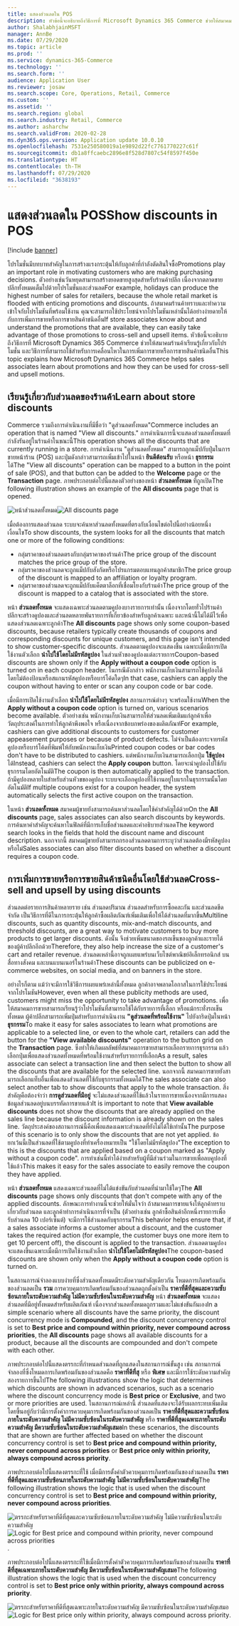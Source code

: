 ```yaml
---
title: แสดงส่วนลดใน POS
description: หัวข้อนี้จะอธิบายถึงวิธีการที่ Microsoft Dynamics 365 Commerce ช่วยให้สมาคมร้านค้าเรียนรู้เกี่ยวกับโปรโมชั่น และวิธีการที่สามารถใช้สำหรับการเคลื่อนไหวในการเพิ่มการขายหรือการขายสินค้าชนิดอื่น
author: ShalabhjainMSFT
manager: AnnBe
ms.date: 07/29/2020
ms.topic: article
ms.prod: ''
ms.service: dynamics-365-Commerce
ms.technology: ''
ms.search.form: ''
audience: Application User
ms.reviewer: josaw
ms.search.scope: Core, Operations, Retail, Commerce
ms.custom: ''
ms.assetid: ''
ms.search.region: global
ms.search.industry: Retail, Commerce
ms.author: asharchw
ms.search.validFrom: 2020-02-28
ms.dyn365.ops.version: Application update 10.0.10
ms.openlocfilehash: 7531e250580019a1e9892d22fc7761770227c61f
ms.sourcegitcommit: db1a8ffcaebc2896e8f528d7807c54f8597f450e
ms.translationtype: HT
ms.contentlocale: th-TH
ms.lasthandoff: 07/29/2020
ms.locfileid: "3638193"
---
```

# <a name="show-discounts-in-pos"></a><span data-ttu-id="77b72-103">แสดงส่วนลดใน POS</span><span class="sxs-lookup"><span data-stu-id="77b72-103">Show discounts in POS</span></span>

[!include [banner](includes/banner.md)]

<span data-ttu-id="77b72-104">โปรโมชั่นมีบทบาทสำคัญในการสร้างแรงกระตุ้นให้กับลูกค้าที่กำลังตัดสินใจซื้อ</span><span class="sxs-lookup"><span data-stu-id="77b72-104">Promotions play an important role in motivating customers who are making purchasing decisions.</span></span> <span data-ttu-id="77b72-105">ตัวอย่างเช่นวันหยุดสามารถสร้างยอดขายสูงสุดสำหรับร้านค้าปลีก เนื่องจากตลาดขายปลีกทั้งหมดเต็มไปด้วยโปรโมชั่นและส่วนลด</span><span class="sxs-lookup"><span data-stu-id="77b72-105">For example, holidays can produce the highest number of sales for retailers, because the whole retail market is flooded with enticing promotions and discounts.</span></span> <span data-ttu-id="77b72-106">ถ้าสมาคมร้านค้าทราบและทำความเข้าใจกับโปรโมชันที่พร้อมใช้งาน คุณจะสามารถใช้ประโยชน์จากโปรโมชันเหล่านั้นได้อย่างง่ายดายให้กับการเพิ่มการขายหรือการขายสินค้าชนิดอื่น</span><span class="sxs-lookup"><span data-stu-id="77b72-106">If store associates know about and understand the promotions that are available, they can easily take advantage of those promotions to cross-sell and upsell items.</span></span> <span data-ttu-id="77b72-107">หัวข้อนี้จะอธิบายถึงวิธีการที่ Microsoft Dynamics 365 Commerce ช่วยให้สมาคมร้านค้าเรียนรู้เกี่ยวกับโปรโมชั่น และวิธีการที่สามารถใช้สำหรับการเคลื่อนไหวในการเพิ่มการขายหรือการขายสินค้าชนิดอื่น</span><span class="sxs-lookup"><span data-stu-id="77b72-107">This topic explains how Microsoft Dynamics 365 Commerce helps sales associates learn about promotions and how they can be used for cross-sell and upsell motions.</span></span>

## <a name="learn-about-store-discounts"></a><span data-ttu-id="77b72-108">เรียนรู้เกี่ยวกับส่วนลดของร้านค้า</span><span class="sxs-lookup"><span data-stu-id="77b72-108">Learn about store discounts</span></span>

<span data-ttu-id="77b72-109">Commerce รวมถึงการดำเนินงานที่มีชื่อว่า "ดูส่วนลดทั้งหมด"</span><span class="sxs-lookup"><span data-stu-id="77b72-109">Commerce includes an operation that is named "View all discounts."</span></span> <span data-ttu-id="77b72-110">การดำเนินการนี้จะแสดงส่วนลดทั้งหมดที่กำลังรันอยู่ในร้านค้าในขณะนี้</span><span class="sxs-lookup"><span data-stu-id="77b72-110">This operation shows all the discounts that are currently running in a store.</span></span> <span data-ttu-id="77b72-111">การดำเนินงาน "ดูส่วนลดทั้งหมด" สามารถถูกแม็ปกับปุ่มในการขายหน้าร้าน (POS) และปุ่มดังกล่าวสามารถเพิ่มเข้าไปในหน้า **ยินดีต้อนรับ** หรือหน้า **ธุรกรรม** ได้</span><span class="sxs-lookup"><span data-stu-id="77b72-111">The "View all discounts" operation can be mapped to a button in the point of sale (POS), and that button can be added to the **Welcome** page or the **Transaction** page.</span></span> <span data-ttu-id="77b72-112">ภาพประกอบต่อไปนี้แสดงตัวอย่างของหน้า **ส่วนลดทั้งหมด** ที่ถูกเปิด</span><span class="sxs-lookup"><span data-stu-id="77b72-112">The following illustration shows an example of the **All discounts** page that is opened.</span></span>

<span data-ttu-id="77b72-113">![หน้าส่วนลดทั้งหมด](./media/View_all_discounts.png "หน้าส่วนลดทั้งหมด")</span><span class="sxs-lookup"><span data-stu-id="77b72-113">![All discounts page](./media/View_all_discounts.png "All discounts page")</span></span>

<span data-ttu-id="77b72-114">เมื่อต้องการแสดงส่วนลด ระบบจะค้นหาส่วนลดทั้งหมดที่ตรงกับเงื่อนไขต่อไปนี้อย่างน้อยหนึ่งเงื่อนไข</span><span class="sxs-lookup"><span data-stu-id="77b72-114">To show discounts, the system looks for all the discounts that match one or more of the following conditions:</span></span>

- <span data-ttu-id="77b72-115">กลุ่มราคาของส่วนลดตรงกับกลุ่มราคาของร้านค้า</span><span class="sxs-lookup"><span data-stu-id="77b72-115">The price group of the discount matches the price group of the store.</span></span>
- <span data-ttu-id="77b72-116">กลุ่มราคาของส่วนลดจะถูกแม็ปกับสังกัดหรือโปรแกรมตอบแทนลูกค้าสมาชิก</span><span class="sxs-lookup"><span data-stu-id="77b72-116">The price group of the discount is mapped to an affiliation or loyalty program.</span></span>
- <span data-ttu-id="77b72-117">กลุ่มราคาของส่วนลดจะถูกแม็ปกับแค็ตตาล็อกที่เชื่อมโยงกับร้านค้า</span><span class="sxs-lookup"><span data-stu-id="77b72-117">The price group of the discount is mapped to a catalog that is associated with the store.</span></span>

<span data-ttu-id="77b72-118">หน้า **ส่วนลดทั้งหมด** จะแสดงเฉพาะส่วนลดตามคูปองบางรายการเท่านั้น เนื่องจากโดยทั่วไปร้านค้าปลีกจะสร้างคูปองและส่วนลดหลายพันรายการที่เกี่ยวข้องสำหรับลูกค้าเฉพาะ และหน้านี้ไม่ได้มีไว้เพื่อแสดงส่วนลดเฉพาะลูกค้า</span><span class="sxs-lookup"><span data-stu-id="77b72-118">The **All discounts** page shows only some coupon-based discounts, because retailers typically create thousands of coupons and corresponding discounts for unique customers, and this page isn't intended to show customer-specific discounts.</span></span> <span data-ttu-id="77b72-119">ส่วนลดตามคูปองจะแสดงขึ้น เฉพาะเมื่อมีการเปิดใช้งานตัวเลือก **นำไปใช้โดยไม่มีรหัสคูปอง** ในส่วนหัวของคูปองแต่ละรายการ</span><span class="sxs-lookup"><span data-stu-id="77b72-119">Coupon-based discounts are shown only if the **Apply without a coupon code** option is turned on in each coupon header.</span></span> <span data-ttu-id="77b72-120">ในกรณีดังกล่าว พนักงานเก็บเงินสามารถใช้คูปองได้โดยไม่ต้องป้อนหรือสแกนรหัสคูปองหรือบาร์โค้ดใดๆ</span><span class="sxs-lookup"><span data-stu-id="77b72-120">In that case, cashiers can apply the coupon without having to enter or scan any coupon code or bar code.</span></span>

<span data-ttu-id="77b72-121">เมื่อมีการเปิดใช้งานตัวเลือก **นำไปใช้โดยไม่มีรหัสคูปอง** สถานการณ์ต่างๆ จะพร้อมใช้งาน</span><span class="sxs-lookup"><span data-stu-id="77b72-121">When the **Apply without a coupon code** option is turned on, various scenarios become available.</span></span> <span data-ttu-id="77b72-122">ตัวอย่างเช่น พนักงานเก็บเงินสามารถให้ส่วนลดเพิ่มเติมแก่ลูกค้าเพื่อวัตถุประสงค์ในการทำให้ลูกค้าพึงพอใจ หรือเนื่องจากข้อบกพร่องของผลิตภัณฑ์</span><span class="sxs-lookup"><span data-stu-id="77b72-122">For example, cashiers can give additional discounts to customers for customer appeasement purposes or because of product defects.</span></span> <span data-ttu-id="77b72-123">ไม่จำเป็นต้องกระจายรหัสคูปองหรือบาร์โค้ดที่พิมพ์ให้กับพนักงานเก็บเงิน</span><span class="sxs-lookup"><span data-stu-id="77b72-123">Printed coupon codes or bar codes don't have to be distributed to cashiers.</span></span> <span data-ttu-id="77b72-124">แต่พนักงานเก็บเงินสามารถเลือกปุ่ม **ใช้คูปอง** ได้</span><span class="sxs-lookup"><span data-stu-id="77b72-124">Instead, cashiers can select the **Apply coupon** button.</span></span> <span data-ttu-id="77b72-125">โดยจะนำคูปองไปใช้กับธุรกรรมโดยอัตโนมัติ</span><span class="sxs-lookup"><span data-stu-id="77b72-125">The coupon is then automatically applied to the transaction.</span></span> <span data-ttu-id="77b72-126">ถ้ามีคูปองหลายใบสำหรับส่วนหัวขของคูปอง ระบบจะเลือกคูปองที่ใช้งานอยู่ใบแรกในธุรกรรมนั้นโดยอัตโนมัติ</span><span class="sxs-lookup"><span data-stu-id="77b72-126">If multiple coupons exist for a coupon header, the system automatically selects the first active coupon on the transaction.</span></span>

<span data-ttu-id="77b72-127">ในหน้า **ส่วนลดทั้งหมด** สมาคมผู้ขายยังสามารถค้นหาส่วนลดโดยใช้คำสำคัญได้ด้วย</span><span class="sxs-lookup"><span data-stu-id="77b72-127">On the **All discounts** page, sales associates can also search discounts by keywords.</span></span> <span data-ttu-id="77b72-128">การค้นหาคำสำคัญจะค้นหาในฟิลด์ที่มีการเก็บชื่อส่วนลดและคำอธิบายส่วนลด</span><span class="sxs-lookup"><span data-stu-id="77b72-128">The keyword search looks in the fields that hold the discount name and discount description.</span></span> <span data-ttu-id="77b72-129">นอกจากนี้ สมาคมผู้ขายยังสามารถกรองส่วนลดตามการระบุว่าส่วนลดต้องมีรหัสคูปองหรือไม่</span><span class="sxs-lookup"><span data-stu-id="77b72-129">Sales associates can also filter discounts based on whether a discount requires a coupon code.</span></span>

## <a name="cross-sell-and-upsell-by-using-discounts"></a><span data-ttu-id="77b72-130">การเพิ่มการขายหรือการขายสินค้าชนิดอื่นโดยใช้ส่วนลด</span><span class="sxs-lookup"><span data-stu-id="77b72-130">Cross-sell and upsell by using discounts</span></span>

<span data-ttu-id="77b72-131">ส่วนลดต่อรายการสินค้าหลายราย เช่น ส่วนลดปริมาณ ส่วนลดสำหรับการซื้อคละกัน และส่วนลดขีดจำกัด เป็นวิธีการที่ดีในการกระตุ้นให้ลูกค้าซื้อผลิตภัณฑ์เพิ่มเติมเพื่อให้ได้ส่วนลดที่มากขึ้น</span><span class="sxs-lookup"><span data-stu-id="77b72-131">Multiline discounts, such as quantity discounts, mix-and-match discounts, and threshold discounts, are a great way to motivate customers to buy more products to get larger discounts.</span></span> <span data-ttu-id="77b72-132">ดังนั้น จึงช่วยเพิ่มขนาดของรถเข็นของลูกค้าและรายได้ของผู้ค้าปลีกอีกด้วย</span><span class="sxs-lookup"><span data-stu-id="77b72-132">Therefore, they also help increase the size of a customer's cart and retailer revenue.</span></span> <span data-ttu-id="77b72-133">ส่วนลดเหล่านี้อาจถูกเผยแพร่บนเว็บไซต์พาณิชย์อิเล็กทรอนิกส์ บนสื่อทางสังคม และบนแบนเนอร์ในร้านค้า</span><span class="sxs-lookup"><span data-stu-id="77b72-133">These discounts can be publicized on e-commerce websites, on social media, and on banners in the store.</span></span>

<span data-ttu-id="77b72-134">อย่างไรก็ตาม แม้ว่าจะมีการใช้วิธีการเผยแพร่เหล่านี้ทั้งหมด ลูกค้าอาจพลาดโอกาสในการใช้ประโยชน์จากโปรโมชัน</span><span class="sxs-lookup"><span data-stu-id="77b72-134">However, even when all these publicity methods are used, customers might miss the opportunity to take advantage of promotions.</span></span> <span data-ttu-id="77b72-135">เพื่อให้สมาคมการขายสามารถเรียนรู้ว่าโปรโมชันที่สามารถใช้ได้กับรายการที่เลือก หรือแม้กระทั่งรถเข็นทั้งหมด ผู้ค้าปลีกสามารถเพิ่มปุ่มสำหรับการดำเนินงาน **"ดูส่วนลดที่พร้อมใช้งาน"** ไปยังกริดปุ่มในหน้า **ธุรกรรม**</span><span class="sxs-lookup"><span data-stu-id="77b72-135">To make it easy for sales associates to learn what promotions are applicable to a selected line, or even to the whole cart, retailers can add the button for the **"View available discounts"** operation to the button grid on the **Transaction** page.</span></span> <span data-ttu-id="77b72-136">ซึ่งทำให้เกิดผลลัพธ์ที่สมาคมการขายสามารถเลือกรายการธุรกรรม แล้วเลือกปุ่มเพื่อแสดงส่วนลดทั้งหมดที่พร้อมใช้งานสำหรับรายการที่เลือก</span><span class="sxs-lookup"><span data-stu-id="77b72-136">As a result, sales associate can select a transaction line and then select the button to show all the discounts that are available for the selected line.</span></span> <span data-ttu-id="77b72-137">นอกจากนี้ สมาคมการขายยังสามารถเลือกแท็บอื่นเพื่อแสดงส่วนลดที่ใช้กับธุรกรรมทั้งหมดได้</span><span class="sxs-lookup"><span data-stu-id="77b72-137">The sales associate can also select another tab to show discounts that apply to the whole transaction.</span></span> <span data-ttu-id="77b72-138">สิ่งสำคัญคือต้องจำว่า **การดูส่วนลดที่มีอยู่** จะไม่แสดงส่วนลดที่ใช้แล้วในรายการขายเนื่องจากมีการแสดงข้อมูลส่วนลดอยู่บนบรรทัดการขายแล้ว</span><span class="sxs-lookup"><span data-stu-id="77b72-138">It is important to note that **View available discounts** does not show the discounts that are already applied on the sales line because the discount information is already shown on the sales line.</span></span> <span data-ttu-id="77b72-139">วัตถุประสงค์ของสถานการณ์นี้คือเพื่อแสดงเฉพาะส่วนลดที่ยังไม่ได้ใช้เท่านั้น</span><span class="sxs-lookup"><span data-stu-id="77b72-139">The purpose of this scenario is to only show the discounts that are not yet applied.</span></span> <span data-ttu-id="77b72-140">ข้อยกเว้นนี้เป็นส่วนลดที่ใช้ตามคูปองที่ทำเครื่องหมายเป็น "ใช้โดยไม่มีรหัสคูปอง"</span><span class="sxs-lookup"><span data-stu-id="77b72-140">The exception to this is the discounts that are applied based on a coupon marked as "Apply without a coupon code".</span></span> <span data-ttu-id="77b72-141">การทำเช่นนี้ทำได้ง่ายสำหรับผู้ที่มีส่วนร่วมในการขายเพื่อลบคูปองที่ใช้แล้ว</span><span class="sxs-lookup"><span data-stu-id="77b72-141">This makes it easy for the sales associate to easily remove the coupon they have applied.</span></span>

<span data-ttu-id="77b72-142">หน้า **ส่วนลดทั้งหมด** แสดงเฉพาะส่วนลดที่ไม่ได้แข่งขันกับส่วนลดที่นำมาใช้ใดๆ</span><span class="sxs-lookup"><span data-stu-id="77b72-142">The **All discounts** page shows only discounts that don't compete with any of the applied discounts.</span></span> <span data-ttu-id="77b72-143">ลักษณะการทำงานนี้จะช่วยให้มั่นใจว่า ถ้าสมาคมการขายแจ้งให้ลูกค้าทราบเกี่ยวกับส่วนลด และลูกค้าทำการดำเนินการที่จำเป็น (ตัวอย่างเช่น ลูกค้าซื้อสินค้าอีกหนึ่งรายการเพื่อรับส่วนลด 10 เปอร์เซ็นต์) จะมีการใช้ส่วนลดกับธุรกรรม</span><span class="sxs-lookup"><span data-stu-id="77b72-143">This behavior helps ensure that, if a sales associate informs a customer about a discount, and the customer takes the required action (for example, the customer buys one more item to get 10 percent off), the discount is applied to the transaction.</span></span> <span data-ttu-id="77b72-144">ส่วนลดตามคูปองจะแสดงขึ้นเฉพาะเมื่อมีการเปิดใช้งานตัวเลือก **นำไปใช้โดยไม่มีรหัสคูปอง**</span><span class="sxs-lookup"><span data-stu-id="77b72-144">The coupon-based discounts are shown only when the **Apply without a coupon code** option is turned on.</span></span>

<span data-ttu-id="77b72-145">ในสถานการณ์จำลองแบบง่ายที่ซึ่งส่วนลดทั้งหมดมีระดับความสำคัญเดียวกัน โหมดการเกิดพร้อมกันของส่วนลดเป็น **รวม** การควบคุมการเกิดพร้อมกันของส่วนลดถูกตั้งค่าเป็น **ราคาที่ดีที่สุดและความซับซ้อนภายในระดับความสำคัญ ไม่มีความซับซ้อนในระดับความสำคัญ** หน้า **ส่วนลดทั้งหมด** จะแสดงส่วนลดที่มีอยู่ทั้งหมดสำหรับผลิตภัณฑ์ เนื่องจากส่วนลดทั้งหมดถูกรวมและไม่แข่งขันกันเอง</span><span class="sxs-lookup"><span data-stu-id="77b72-145">In a simple scenario where all discounts have the same priority, the discount concurrency mode is **Compounded**, and the discount concurrency control is set to **Best price and compound within priority, never compound across priorities**, the **All discounts** page shows all available discounts for a product, because all the discounts are compounded and don't compete with each other.</span></span>

<span data-ttu-id="77b72-146">ภาพประกอบต่อไปนี้แสดงตรรกะที่กำหนดส่วนลดที่ถูกแสดงในสถานการณ์ขั้นสูง เช่น สถานการณ์จำลองที่ซึ่งโหมดการเกิดพร้อมกันของส่วนลดคือ **ราคาที่ดีที่สุ** หรือ **พิเศษ** และมีการใช้ระดับความสำคัญสองรายการขึ้นไป</span><span class="sxs-lookup"><span data-stu-id="77b72-146">The following illustrations show the logic that determines which discounts are shown in advanced scenarios, such as a scenario where the discount concurrency mode is **Best price** or **Exclusive**, and two or more priorities are used.</span></span> <span data-ttu-id="77b72-147">ในสถานการณ์เหล่านี้ ส่วนลดที่แสดงจะได้รับผลกระทบเพิ่มเติมโดยขึ้นอยู่กับว่ามีการตั้งค่าการควบคุมการเกิดพร้อมกันของส่วนลดเป็น **ราคาที่ดีที่สุดและความซับซ้อนภายในระดับความสำคัญ ไม่มีความซับซ้อนในระดับความสำคัญ** หรือ **ราคาที่ดีที่สุดเฉพาะภายในระดับความสำคัญ มีความซับซ้อนในระดับความสำคัญเสมอ**</span><span class="sxs-lookup"><span data-stu-id="77b72-147">In these scenarios, the discounts that are shown are further affected based on whether the discount concurrency control is set to **Best price and compound within priority, never compound across priorities** or **Best price only within priority, always compound across priority**.</span></span>

<span data-ttu-id="77b72-148">ภาพประกอบต่อไปนี้แสดงตรรกะที่ใช้ เมื่อมีการตั้งค่าตัวควบคุมการเกิดพร้อมกันของส่วนลดเป็น **ราคาที่ดีที่สุดและความซับซ้อนภายในระดับความสำคัญ ไม่มีความซับซ้อนในระดับความสำคัญ**</span><span class="sxs-lookup"><span data-stu-id="77b72-148">The following illustration shows the logic that is used when the discount concurrency control is set to **Best price and compound within priority, never compound across priorities**.</span></span>

<span data-ttu-id="77b72-149">![ตรรกะสำหรับราคาที่ดีที่สุดและความซับซ้อนภายในระดับความสำคัญ ไม่มีความซับซ้อนในระดับความสำคัญ](./media/Model_1.png "ตรรกะสำหรับราคาที่ดีที่สุดและความซับซ้อนภายในระดับความสำคัญ ต้องไม่มีความซับซ้อนในระดับความสำคัญ")</span><span class="sxs-lookup"><span data-stu-id="77b72-149">![Logic for Best price and compound within priority, never compound across priorities](./media/Model_1.png "Logic for Best price and compound within priority, never compound across priorities").</span></span>

<span data-ttu-id="77b72-150">ภาพประกอบต่อไปนี้แสดงตรรกะที่ใช้เมื่อมีการตั้งค่าตัวควบคุมการเกิดพร้อมกันของส่วนลดเป็น **ราคาที่ดีที่สุดเฉพาะภายในระดับความสำคัญ มีความซับซ้อนในระดับความสำคัญเสมอ**</span><span class="sxs-lookup"><span data-stu-id="77b72-150">The following illustration shows the logic that is used when the discount concurrency control is set to **Best price only within priority, always compound across priority**.</span></span>

<span data-ttu-id="77b72-151">![ตรรกะสำหรับราคาที่ดีที่สุดเฉพาะภายในระดับความสำคัญ มีความซับซ้อนในระดับความสำคัญเสมอ](./media/Model_2.png "ตรรกะสำหรับราคาที่ดีที่สุดเฉพาะภายในระดับความสำคัญ มีความซับซ้อนในระดับความสำคัญเสมอ")</span><span class="sxs-lookup"><span data-stu-id="77b72-151">![Logic for Best price only within priority, always compound across priority](./media/Model_2.png "Logic for Best price only within priority, always compound across priority").</span></span>
